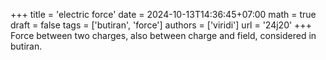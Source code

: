 +++
title = 'electric force'
date = 2024-10-13T14:36:45+07:00
math = true
draft = false
tags = ['butiran', 'force']
authors = ['viridi']
url = '24j20'
+++
Force between two charges, also between charge and field, considered in butiran.

<!--more-->

